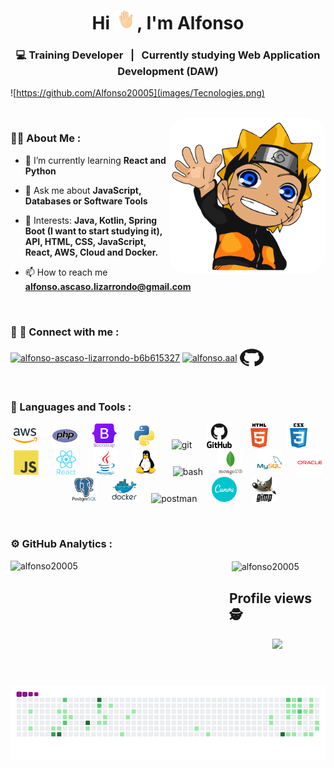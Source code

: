 <h1 align="center">Hi <img src="images/mano.gif" width="30px" > , I'm Alfonso</h1>


<h3 align="center">💻 Training Developer &nbsp; | &nbsp;  Currently studying Web Application Development (DAW)</h3>

![https://github.com/Alfonso20005](images/Tecnologies.png)

<br>

<img align="right" width="250" height="250" style="border-radius:30px;" src="images/naruto.gif?raw=true" />

### 👨‍💻 About Me :
<div style="display: inline_block">
  
- 🌱 I’m currently learning **React and Python**

- 💬 Ask me about **JavaScript, Databases or Software Tools**

- 🎯 Interests: **Java, Kotlin, Spring Boot (I want to start studying it), API, HTML, CSS, JavaScript, React, AWS, Cloud and Docker.**

- 📫 How to reach me **alfonso.ascaso.lizarrondo@gmail.com**
</div>

<br>

### 🔗 :iphone: Connect with me :
<p align="left">
<a href="https://linkedin.com/in/alfonso-ascaso-lizarrondo-b6b615327" target="blank"><img align="center" src="https://raw.githubusercontent.com/rahuldkjain/github-profile-readme-generator/master/src/images/icons/Social/linked-in-alt.svg" alt="alfonso-ascaso-lizarrondo-b6b615327" height="30" width="40" /></a>
<a href="https://instagram.com/alfonso.aal" target="blank"><img align="center" src="https://raw.githubusercontent.com/rahuldkjain/github-profile-readme-generator/master/src/images/icons/Social/instagram.svg" alt="alfonso.aal" height="30" width="40" /></a>
<a href="https://github.com/Alfonso20005" target="blank"><img align="center" src="https://github.com/devicons/devicon/blob/master/icons/github/github-original.svg" alt="GitHub logo" width="40" height="30"/></a>

</p>

<br>

### 🔨 Languages and Tools :

<p align="center"> 
  <img src="https://raw.githubusercontent.com/devicons/devicon/master/icons/amazonwebservices/amazonwebservices-original-wordmark.svg" alt="aws" width="40" height="40"/> 
  &nbsp;&nbsp;&nbsp;&nbsp;
  <img src="https://raw.githubusercontent.com/devicons/devicon/master/icons/php/php-original.svg" alt="php" width="40" height="40"/> 
  &nbsp;&nbsp;&nbsp;&nbsp;
<img src="https://github.com/devicons/devicon/blob/master/icons/bootstrap/bootstrap-original-wordmark.svg" alt="Bootstrap" width="40" height="40">
  &nbsp;&nbsp;&nbsp;&nbsp;
  <img src="https://raw.githubusercontent.com/devicons/devicon/master/icons/python/python-original.svg" alt="python" width="40" height="40"/>
  &nbsp;&nbsp;&nbsp;&nbsp;
  <img src="https://www.vectorlogo.zone/logos/git-scm/git-scm-icon.svg" alt="git" width="40" height="40"/> 
  &nbsp;&nbsp;&nbsp;&nbsp;
   <img src="https://github.com/devicons/devicon/blob/master/icons/github/github-original-wordmark.svg" alt="github" width="40" height="40"/> 
  &nbsp;&nbsp;&nbsp;&nbsp;
  <img src="https://raw.githubusercontent.com/devicons/devicon/master/icons/html5/html5-original-wordmark.svg" alt="html5" width="40" height="40"/>
  &nbsp;&nbsp;&nbsp;&nbsp;
  <img src="https://raw.githubusercontent.com/devicons/devicon/master/icons/css3/css3-original-wordmark.svg" alt="css3" width="40" height="40"/> 
  &nbsp;&nbsp;&nbsp;&nbsp;
  <img src="https://raw.githubusercontent.com/devicons/devicon/master/icons/javascript/javascript-original.svg" alt="javascript" width="40" height="40"/> 
  &nbsp;&nbsp;&nbsp;&nbsp;
  <img src="https://raw.githubusercontent.com/devicons/devicon/master/icons/react/react-original-wordmark.svg" alt="react" width="40" height="40"/> 
  &nbsp;&nbsp;&nbsp;&nbsp;
  <img src="https://raw.githubusercontent.com/devicons/devicon/master/icons/java/java-original.svg" alt="java" width="40" height="40"/>
  &nbsp;&nbsp;&nbsp;&nbsp;
  <img src="https://raw.githubusercontent.com/devicons/devicon/master/icons/linux/linux-original.svg" alt="linux" width="40" height="40"/> 
  &nbsp;&nbsp;&nbsp;&nbsp;
  <img src="https://www.vectorlogo.zone/logos/gnu_bash/gnu_bash-icon.svg" alt="bash" width="40" height="40"/> 
  &nbsp;&nbsp;&nbsp;&nbsp;
  <img src="https://raw.githubusercontent.com/devicons/devicon/master/icons/mongodb/mongodb-original-wordmark.svg" alt="mongodb" width="40" height="40"/>
  &nbsp;&nbsp;&nbsp;&nbsp;
  <img src="https://raw.githubusercontent.com/devicons/devicon/master/icons/mysql/mysql-original-wordmark.svg" alt="mysql" width="40" height="40"/>
  &nbsp;&nbsp;&nbsp;&nbsp;
  <img src="https://raw.githubusercontent.com/devicons/devicon/master/icons/oracle/oracle-original.svg" alt="oracle" width="40" height="40"/>
  &nbsp;&nbsp;&nbsp;&nbsp;
  
  <img src="https://raw.githubusercontent.com/devicons/devicon/master/icons/postgresql/postgresql-original-wordmark.svg" alt="postgresql" width="40" height="40"/> 
  &nbsp;&nbsp;&nbsp;&nbsp;
   <img src="https://raw.githubusercontent.com/devicons/devicon/master/icons/docker/docker-original-wordmark.svg" alt="docker" width="40" height="40"/> 
  &nbsp;&nbsp;&nbsp;&nbsp;
  <img src="https://www.vectorlogo.zone/logos/getpostman/getpostman-icon.svg" alt="postman" width="40" height="40"/>
  &nbsp;&nbsp;&nbsp;&nbsp;
  <img src="https://github.com/devicons/devicon/blob/master/icons/canva/canva-original.svg" alt="Canva logo" width="40" height="40">
 &nbsp;&nbsp;&nbsp;&nbsp;

 
 <!--<img src="https://github.com/devicons/devicon/blob/master/icons/cloudflare/cloudflare-original-wordmark.svg" alt="Cloudflare logo" width="40" height="40">
&nbsp;&nbsp;&nbsp;&nbsp;
<img src="https://github.com/devicons/devicon/blob/master/icons/figma/figma-original.svg" alt="Figma logo" width="40" height="40">
&nbsp;&nbsp;&nbsp;&nbsp;
-->

<img src="https://github.com/devicons/devicon/blob/master/icons/gimp/gimp-original-wordmark.svg" alt="GIMP logo" width="40" height="40">

</p>

<br>

### ⚙️ GitHub Analytics :

<p><img align="left" src="https://github-readme-stats.vercel.app/api/top-langs?username=alfonso20005&show_icons=true&locale=en&layout=compact" alt="alfonso20005" width="350" height="200" /></p>

<p>&nbsp;<img align="center" src="https://github-readme-stats.vercel.app/api?username=alfonso20005&show_icons=true&locale=en" alt="alfonso20005" width="393" height="200" /></p>

 ## Profile views :detective: <br>
 <p align="center"> 
   <img alingn="center" src="https://profile-counter.glitch.me/Alfonso20005/count.svg" />
 </p>

##

![#](images/snake.gif)


<!--
**Alfonso20005/Alfonso20005** is a ✨ _special_ ✨ repository because its `README.md` (this file) appears on your GitHub profile.

Here are some ideas to get you started:

- 🔭 I’m currently working on ...
- 🌱 I’m currently learning ...
- 👯 I’m looking to collaborate on ...
- 🤔 I’m looking for help with ...
- 💬 Ask me about ...
- 📫 How to reach me: ...
- 😄 Pronouns: ...
- ⚡ Fun fact: ...
-->
